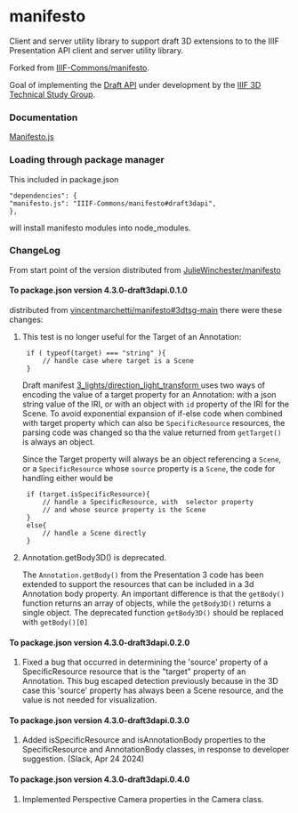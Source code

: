 # manifesto

Client and server utility library to support draft 3D extensions to to the IIIF Presentation API client and server utility library.

Forked from [IIIF-Commons/manifesto](https://github.com/IIIF-Commons/manifesto).

Goal of implementing the [Draft API](https://github.com/IIIF/3d/blob/main/temp-draft-4.md) under development by the [IIIF 3D Technical Study Group](https://github.com/IIIF/3d/).


### Documentation

[Manifesto.js](https://vincentmarchetti.github.io/manifesto/)

### Loading through package manager

This included in package.json

    "dependencies": {
    "manifesto.js": "IIIF-Commons/manifesto#draft3dapi",
    },
    
will install manifesto modules into node_modules.

### ChangeLog

From start point of the version distributed  from  [JulieWinchester/manifesto](https://github.com/JulieWinchester/manifesto/tree/3dtsg-dev-dist)

#### To package.json version 4.3.0-draft3dapi.0.1.0  
distributed from [vincentmarchetti/manifesto#3dtsg-main]() there were these changes:

1. This test is no longer useful for the Target of an Annotation:

        if ( typeof(target) === "string" ){
            // handle case where target is a Scene
        }
    
    Draft manifest [ 3_lights/direction_light_transform ]( https://github.com/IIIF/3d/blob/main/manifests/3_lights/direction_light_transform_rotate.json ) uses two ways of encoding the value of a target property for an Annotation: with a json string value of the IRI, or with an object with `id` property of the IRI for the  Scene. To avoid exponential expansion of if-else code when combined with target property which can also  be `SpecificResource` resources, the parsing code was changed so tha the value returned from `getTarget()` is always an object.
    
    Since the Target property will always be an object referencing a `Scene`, or a `SpecificResource` whose `source` property is a `Scene`, the code for handling either would be
    
        if (target.isSpecificResource){
            // handle a SpecificResource, with  selector property
            // and whose source property is the Scene
        }
        else{
            // handle a Scene directly
        }
        
2. Annotation.getBody3D() is deprecated.

    The `Annotation.getBody()` from the Presentation 3 code has been extended to support the resources that can be included in a 3d Annotation body property. An important difference is that the `getBody()` function  returns an array of objects, while the `getBody3D()` returns a single object. The deprecated function `getBody3D()` should be replaced with `getBody()[0]`

#### To package.json version 4.3.0-draft3dapi.0.2.0

1. Fixed a bug that occurred in determining the 'source' property of a SpecificResource resource that is the "target" property of an Annotation. This bug escaped detection previously because in the 3D case this 'source' property has always been a Scene resource, and the value is not needed for visualization. 

#### To package.json version 4.3.0-draft3dapi.0.3.0

1. Added isSpecificResource and isAnnotationBody properties to the SpecificResource and AnnotationBody classes, in response to developer suggestion. (Slack, Apr 24 2024)

#### To package.json version 4.3.0-draft3dapi.0.4.0

1. Implemented Perspective Camera properties in the Camera class.